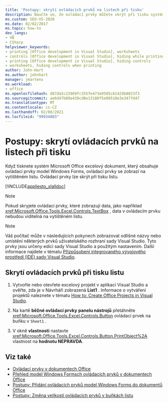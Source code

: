 ```yaml
---
title: 'Postupy: skrytí ovládacích prvků na listech při tisku'
description: Naučte se, že ovládací prvky můžete skrýt při tisku systém Microsoft Office excelového listu, který obsahuje ovládací prvky model Windows Forms.
ms.custom: SEO-VS-2020
ms.date: 02/02/2017
ms.topic: how-to
dev_langs:
- VB
- CSharp
helpviewer_keywords:
- printing [Office development in Visual Studio], worksheets
- controls [Office development in Visual Studio], hiding while printing
- printing [Office development in Visual Studio], hiding controls
- worksheets, hiding controls when printing
author: John-Hart
ms.author: johnhart
manager: jmartens
ms.workload:
- office
ms.openlocfilehash: d87da5c22969fc355fe473e9505c61429b8023f3
ms.sourcegitcommit: ae6d47b09a439cd0e13180f5e89510e3e347fd47
ms.translationtype: MT
ms.contentlocale: cs-CZ
ms.lasthandoff: 02/08/2021
ms.locfileid: "99934803"
---
```

# <a name="how-to-hide-controls-on-worksheets-when-printing"></a>Postupy: skrytí ovládacích prvků na listech při tisku
  Když tisknete systém Microsoft Office excelový dokument, který obsahuje ovládací prvky model Windows Forms, ovládací prvky se zobrazí na vytištěném listu. Ovládací prvky lze skrýt při tisku listu.

 [!INCLUDE[appliesto_xlalldoc](../vsto/includes/appliesto-xlalldoc-md.md)]

> [!NOTE]
> Pokud skryjete ovládací prvky, které zobrazují data, jako například <xref:Microsoft.Office.Tools.Excel.Controls.TextBox> , data v ovládacím prvku nebudou viditelná na vytištěném listu.

> [!NOTE]
> Váš počítač může v následujících pokynech zobrazovat odlišné názvy nebo umístění některých prvků uživatelského rozhraní sady Visual Studio. Tyto prvky jsou určeny edicí sady Visual Studio a použitým nastavením. Další informace najdete v tématu [Přizpůsobení integrovaného vývojového prostředí (IDE) sady Visual Studio](../ide/personalizing-the-visual-studio-ide.md).

## <a name="to-hide-controls-when-a-worksheet-is-printed"></a>Skrytí ovládacích prvků při tisku listu

1. Vytvořte nebo otevřete excelový projekt v aplikaci Visual Studio a ověřte, zda je v Návrháři zobrazená **List1** . Informace o vytváření projektů naleznete v tématu [How to: Create Office Projects in Visual Studio](../vsto/how-to-create-office-projects-in-visual-studio.md).

2. Na kartě **běžné ovládací prvky** **panelu nástrojů** přetáhněte <xref:Microsoft.Office.Tools.Excel.Controls.Button> ovládací prvek na buňku v `Sheet1` .

3. V okně **vlastnosti** nastavte <xref:Microsoft.Office.Tools.Excel.Controls.Button.PrintObject%2A> vlastnost na **hodnotu NEPRAVDA**.

## <a name="see-also"></a>Viz také
- [Ovládací prvky v dokumentech Office](../vsto/controls-on-office-documents.md)
- [Přehled model Windows Formsch ovládacích prvků v dokumentech Office](../vsto/windows-forms-controls-on-office-documents-overview.md)
- [Postupy: Přidání ovládacích prvků model Windows Forms do dokumentů Office](../vsto/how-to-add-windows-forms-controls-to-office-documents.md)
- [Postupy: Změna velikosti ovládacích prvků v buňkách listu](../vsto/how-to-resize-controls-within-worksheet-cells.md)
